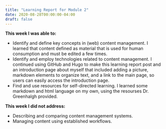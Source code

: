 ```yaml
---
title: "Learning Report for Module 2"
date: 2020-08-28T00:00:00-04:00
draft: false
---
```


**This week I was able to:**
+ Identify and define key concepts in (web) content management. I learned that content defined as material that is used for human consumption and must be edited a few times.
+ Identify and employ technologies related to content management. I continued using GitHub and Hugo to make this learning report post and an introduction page about myself that included adding a picture, markdown elements to organize text, and a link to the main page, so users can easily access the introduction page.
+ Find and use resources for self-directed learning. I learned some markdown and html language on my own, using the resourses Dr. Greenhalgh provided.

**This week I did not address:**
+ Describing and comparing content management systems.
+ Managing content using established workflows.
